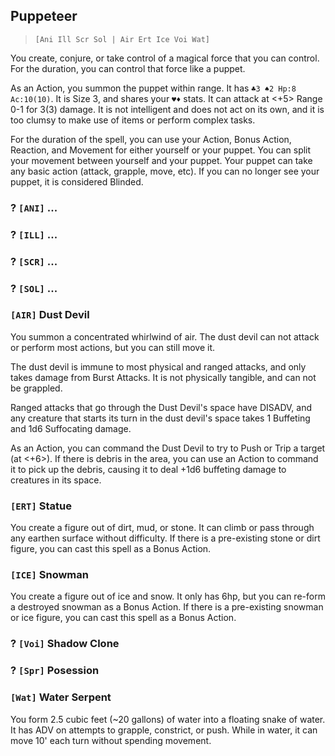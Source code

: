 

## Puppeteer
> `[Ani Ill Scr Sol | Air Ert Ice Voi Wat]`

You create, conjure, or take control of a magical force that you can control. For the duration, you can control that force like a puppet.

As an Action, you summon the puppet within range. It has `♣3 ♠2 Hp:8 Ac:10(10)`. It is Size 3, and shares your `♥♦` stats. It can attack at <+5> Range 0-1 for 3(3) damage. It is not intelligent and does not act on its own, and it is too clumsy to make use of items or perform complex tasks.

For the duration of the spell, you can use your Action, Bonus Action, Reaction, and Movement for either yourself or your puppet. You can split your movement between yourself and your puppet. Your puppet can take any basic action (attack, grapple, move, etc). If you can no longer see your puppet, it is considered Blinded.

### ? `[ANI]` ...  
### ? `[ILL]` ...  
### ? `[SCR]` ...
### ? `[SOL]` ...

### `[AIR]` Dust Devil
You summon a concentrated whirlwind of air. The dust devil can not attack or perform most actions, but you can still move it.

The dust devil is immune to most physical and ranged attacks, and only takes damage from Burst Attacks. It is not physically tangible, and can not be grappled.

Ranged attacks that go through the Dust Devil's space have DISADV, and any creature that starts its turn in the dust devil's space takes 1 Buffeting and 1d6 Suffocating damage.

As an Action, you can command the Dust Devil to try to Push or Trip a target (at <+6>). If there is debris in the area, you can use an Action to command it to pick up the debris, causing it to deal +1d6 buffeting damage to creatures in its space.

### `[ERT]` Statue
You create a figure out of dirt, mud, or stone. It can climb or pass through any earthen surface without difficulty. If there is a pre-existing stone or dirt figure, you can cast this spell as a Bonus Action.

### `[ICE]` Snowman
You create a figure out of ice and snow. It only has 6hp, but you can re-form a destroyed snowman as a Bonus Action. If there is a pre-existing snowman or ice figure, you can cast this spell as a Bonus Action.

### ? `[Voi]` Shadow Clone
### ? `[Spr]` Posession
### `[Wat]` Water Serpent
You form 2.5 cubic feet (~20 gallons) of water into a floating snake of water. It has ADV on attempts to grapple, constrict, or push. While in water, it can move 10' each turn without spending movement.